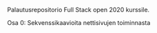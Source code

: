 Palautusrepositorio Full Stack open 2020 kurssile.

Osa 0: Sekvenssikaavioita nettisivujen toiminnasta
